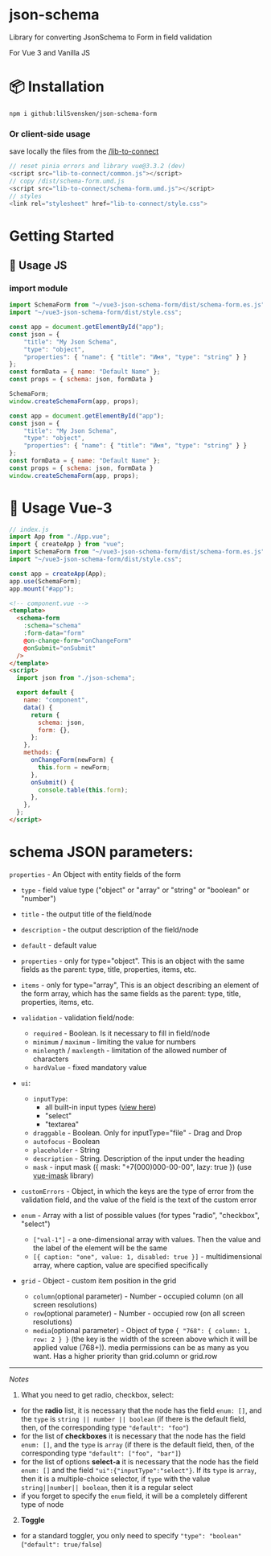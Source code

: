 # json-schema
Library for converting JsonSchema to Form in field validation

For Vue 3 and Vanilla JS

# 📦 Installation
```shell
npm i github:lilSvensken/json-schema-form
```
### Or client-side usage
save locally the files from the  [/lib-to-connect](#https://github.com/lilSvensken/json-schema-form/tree/master/lib-to-connect)
```js
// reset pinia errors and library vue@3.3.2 (dev)
<script src="lib-to-connect/common.js"></script>
// copy /dist/schema-form.umd.js
<script src="lib-to-connect/schema-form.umd.js"></script>
// styles
<link rel="stylesheet" href="lib-to-connect/style.css">
```

# Getting Started

## 🔨 Usage JS
### import module
```js
import SchemaForm from "~/vue3-json-schema-form/dist/schema-form.es.js";
import "~/vue3-json-schema-form/dist/style.css";

const app = document.getElementById("app");
const json = {
	"title": "My Json Schema",
	"type": "object",
	"properties": { "name": { "title": "Имя", "type": "string" } }
};
const formData = { name: "Default Name" };
const props = { schema: json, formData }

SchemaForm;
window.createSchemaForm(app, props);
```
```js
const app = document.getElementById("app");
const json = {
	"title": "My Json Schema",
	"type": "object",
	"properties": { "name": { "title": "Имя", "type": "string" } }
};
const formData = { name: "Default Name" };
const props = { schema: json, formData }
window.createSchemaForm(app, props);
```

# 🔨 Usage Vue-3

```js
// index.js
import App from "./App.vue";
import { createApp } from "vue";
import SchemaForm from "~/vue3-json-schema-form/dist/schema-form.es.js";
import "~/vue3-json-schema-form/dist/style.css";

const app = createApp(App);
app.use(SchemaForm);
app.mount("#app");
```

```html
<!-- component.vue -->
<template>
  <schema-form
    :schema="schema"
    :form-data="form"
    @on-change-form="onChangeForm"
    @onSubmit="onSubmit"
  />
</template>
<script>
  import json from "./json-schema";

  export default {
    name: "component",
    data() {
      return {
        schema: json,
        form: {},
      };
    },
    methods: {
      onChangeForm(newForm) {
        this.form = newForm;
      },
      onSubmit() {
        console.table(this.form);
      },
    },
  };
</script>
```

# schema JSON parameters:

`properties` - An Object with entity fields of the form
- `type` - field value type ("object" or "array" or "string" or "boolean" or "number")
- `title` - the output title of the field/node
- `description` - the output description of the field/node
- `default` - default value
- `properties` - only for type="object". This is an object with the same fields as the parent: type, title, properties, items, etc.
- `items` - only for type="array", This is an object describing an element of the form array, which has the same fields as the parent: type, title, properties, items, etc.

- `validation` - validation field/node:
    - `required` - Boolean. Is it necessary to fill in field/node
    - `minimum` / `maximum` - limiting the value for numbers
    - `minlength` / `maxlength` - limitation of the allowed number of characters
    - `hardValue` - fixed mandatory value
- `ui`:
    - `inputType`:
        * all built-in input types ([view here](http://htmlbook.ru/html/input/type))
        * "select"
        * "textarea"
    - `draggable` - Boolean. Only for inputType="file" - Drag and Drop
    - `autofocus` - Boolean
    - `placeholder` - String
    - `description` - String. Description of the input under the heading
    - `mask` - input mask ({ mask: "+7(000)000-00-00", lazy: true }) (use [vue-imask](https://www.npmjs.com/package/vue-imask) library)
- `customErrors` - Object, in which the keys are the type of error from the validation field, and the value of the field is the text of the custom error
- `enum` - Array with a list of possible values (for types "radio", "checkbox", "select")
  * `["val-1"]` - a one-dimensional array with values. Then the value and the label of the element will be the same
  * `[{ caption: "one", value: 1, disabled: true }]` - multidimensional array, where caption, value are specified specifically

- `grid` - Object - custom item position in the grid
    - `column`(optional parameter) - Number - occupied column (on all screen resolutions)
    - `row`(optional parameter) - Number - occupied row (on all screen resolutions)
    - `media`(optional parameter) - Object of type `{ "768": { column: 1, row: 2 } }` (the key is the width of the screen above which it will be applied
      value (768+)). media permissions can be as many as you want. Has a higher priority than grid.column or grid.row

<hr/>

*Notes*
1) What you need to get radio, checkbox, select:
- for the **radio** list, it is necessary that the node has the field `enum: []`, and the `type` is `string || number || boolean` (if there is
  the default field, then, of the corresponding type `"default": "foo"`)
- for the list of **checkboxes** it is necessary that the node has the field `enum: []`, and the `type` is `array` (if there is
  the default field, then, of the corresponding type `"default": ["foo", "bar"]`)
- for the list of options **select-a** it is necessary that the node has the field `enum: []` and the field `"ui":{"inputType":"select"}`.
    If its `type` is `array`, then it is a multiple-choice selector, if `type` with the value `string||number|| boolean`, then it is a regular select
- if you forget to specify the `enum` field, it will be a completely different type of node

2) **Toggle**
- for a standard toggler, you only need to specify `"type": "boolean"` (`"default": true/false`)
